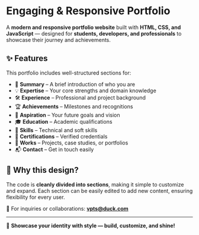 #  Engaging & Responsive Portfolio  

A **modern and responsive portfolio website** built with **HTML, CSS, and JavaScript** — designed for **students, developers, and professionals** to showcase their journey and achievements.  

## ✨ Features  

This portfolio includes well-structured sections for:  

- 📌 **Summary** – A brief introduction of who you are  
- 💡 **Expertise** – Your core strengths and domain knowledge  
- 🛠 **Experience** – Professional and project background  
- 🏆 **Achievements** – Milestones and recognitions  
- 🎯 **Aspiration** – Your future goals and vision  
- 🎓 **Education** – Academic qualifications  
- 🔑 **Skills** – Technical and soft skills  
- 📜 **Certifications** – Verified credentials  
- 💼 **Works** – Projects, case studies, or portfolios  
- 📬 **Contact** – Get in touch easily  

## 🧩 Why this design?  

The code is **cleanly divided into sections**, making it simple to customize and expand. Each section can be easily edited to add new content, ensuring flexibility for every user.  

📧 For inquiries or collaborations: **vpts@duck.com**  

---

🚀 **Showcase your identity with style — build, customize, and shine!**
